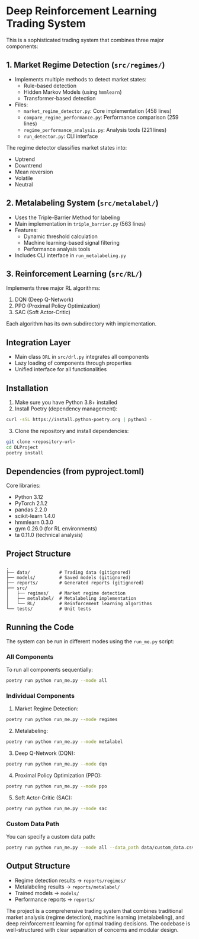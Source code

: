 # Deep Reinforcement Learning Trading System

This is a sophisticated trading system that combines three major components:

## 1. Market Regime Detection (`src/regimes/`)
- Implements multiple methods to detect market states:
  - Rule-based detection
  - Hidden Markov Models (using `hmmlearn`)
  - Transformer-based detection
- Files:
  - `market_regime_detector.py`: Core implementation (458 lines)
  - `compare_regime_performance.py`: Performance comparison (259 lines)
  - `regime_performance_analysis.py`: Analysis tools (221 lines)
  - `run_detector.py`: CLI interface

The regime detector classifies market states into:
- Uptrend
- Downtrend
- Mean reversion
- Volatile
- Neutral

## 2. Metalabeling System (`src/metalabel/`)
- Uses the Triple-Barrier Method for labeling
- Main implementation in `triple_barrier.py` (563 lines)
- Features:
  - Dynamic threshold calculation
  - Machine learning-based signal filtering
  - Performance analysis tools
- Includes CLI interface in `run_metalabeling.py`

## 3. Reinforcement Learning (`src/RL/`)
Implements three major RL algorithms:
1. DQN (Deep Q-Network)
2. PPO (Proximal Policy Optimization)
3. SAC (Soft Actor-Critic)

Each algorithm has its own subdirectory with implementation.

## Integration Layer
- Main class `DRL` in `src/drl.py` integrates all components
- Lazy loading of components through properties
- Unified interface for all functionalities

## Installation

1. Make sure you have Python 3.8+ installed
2. Install Poetry (dependency management):
```bash
curl -sSL https://install.python-poetry.org | python3 -
```

3. Clone the repository and install dependencies:
```bash
git clone <repository-url>
cd DLProject
poetry install
```

## Dependencies (from pyproject.toml)
Core libraries:
- Python 3.12
- PyTorch 2.1.2
- pandas 2.2.0
- scikit-learn 1.4.0
- hmmlearn 0.3.0
- gym 0.26.0 (for RL environments)
- ta 0.11.0 (technical analysis)

## Project Structure
```
.
├── data/           # Trading data (gitignored)
├── models/         # Saved models (gitignored)
├── reports/        # Generated reports (gitignored)
├── src/           
│   ├── regimes/    # Market regime detection
│   ├── metalabel/  # Metalabeling implementation
│   └── RL/         # Reinforcement learning algorithms
└── tests/          # Unit tests
```

## Running the Code

The system can be run in different modes using the `run_me.py` script:

### All Components
To run all components sequentially:
```bash
poetry run python run_me.py --mode all
```

### Individual Components

1. Market Regime Detection:
```bash
poetry run python run_me.py --mode regimes
```

2. Metalabeling:
```bash
poetry run python run_me.py --mode metalabel
```

3. Deep Q-Network (DQN):
```bash
poetry run python run_me.py --mode dqn
```

4. Proximal Policy Optimization (PPO):
```bash
poetry run python run_me.py --mode ppo
```

5. Soft Actor-Critic (SAC):
```bash
poetry run python run_me.py --mode sac
```

### Custom Data Path
You can specify a custom data path:
```bash
poetry run python run_me.py --mode all --data_path data/custom_data.csv
```

## Output Structure
- Regime detection results → `reports/regimes/`
- Metalabeling results → `reports/metalabel/`
- Trained models → `models/`
- Performance reports → `reports/`

The project is a comprehensive trading system that combines traditional market analysis (regime detection), machine learning (metalabeling), and deep reinforcement learning for optimal trading decisions. The codebase is well-structured with clear separation of concerns and modular design.
